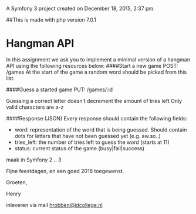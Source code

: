 A Symfony 3 project created on December 18, 2015, 2:37 pm.

##This is made with php version 7.0.1

Hangman API
===========


In this assignment we ask you to implement a minimal version of a hangman API using the following resources below:
####Start a new game
POST: /games
At the start of the game a random word should be picked from this list.

####Guess a started game
PUT: /games/:id

Guessing a correct letter doesn’t decrement the amount of tries left Only valid characters are a-z

####Response (JSON)
Every response should contain the following fields:

* word: representation of the word that is being guessed. Should contain dots for letters that have not been guessed yet (e.g. aw.so..)
* tries_left: the number of tries left to guess the word (starts at 11)
* status: current status of the game (busy|fail|success)

maak in Symfony 2 .. 3


Fijne feestdagen, en een goed 2016 toegewenst.

Groeten,

Henry

inleveren via mail hrobben@idcollege.nl